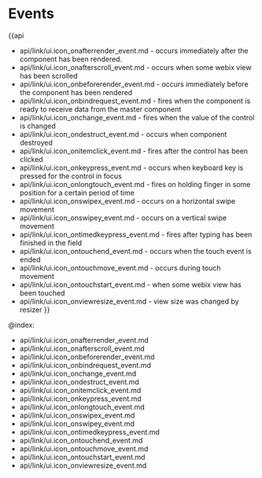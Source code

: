 Events
=======

{{api
- api/link/ui.icon_onafterrender_event.md - occurs immediately after the component has been rendered.
- api/link/ui.icon_onafterscroll_event.md - occurs when some webix view has been scrolled
- api/link/ui.icon_onbeforerender_event.md - occurs immediately before the component has been rendered
- api/link/ui.icon_onbindrequest_event.md - fires when the component is ready to receive data from the master component
- api/link/ui.icon_onchange_event.md - fires when the value of the control is changed
- api/link/ui.icon_ondestruct_event.md - occurs when component destroyed
- api/link/ui.icon_onitemclick_event.md - fires after the control has been clicked
- api/link/ui.icon_onkeypress_event.md - occurs when keyboard key is pressed for the control in focus
- api/link/ui.icon_onlongtouch_event.md - fires on holding finger in some position for a certain period of time
- api/link/ui.icon_onswipex_event.md - occurs on a horizontal swipe movement
- api/link/ui.icon_onswipey_event.md - occurs on a vertical swipe movement
- api/link/ui.icon_ontimedkeypress_event.md - fires after typing has been finished in the field
- api/link/ui.icon_ontouchend_event.md - occurs when the touch event is ended
- api/link/ui.icon_ontouchmove_event.md - occurs during touch movement
- api/link/ui.icon_ontouchstart_event.md - when some webix view has been touched
- api/link/ui.icon_onviewresize_event.md - view size was changed by resizer
}}

@index:
- api/link/ui.icon_onafterrender_event.md
- api/link/ui.icon_onafterscroll_event.md
- api/link/ui.icon_onbeforerender_event.md
- api/link/ui.icon_onbindrequest_event.md
- api/link/ui.icon_onchange_event.md
- api/link/ui.icon_ondestruct_event.md
- api/link/ui.icon_onitemclick_event.md
- api/link/ui.icon_onkeypress_event.md
- api/link/ui.icon_onlongtouch_event.md
- api/link/ui.icon_onswipex_event.md
- api/link/ui.icon_onswipey_event.md
- api/link/ui.icon_ontimedkeypress_event.md
- api/link/ui.icon_ontouchend_event.md
- api/link/ui.icon_ontouchmove_event.md
- api/link/ui.icon_ontouchstart_event.md
- api/link/ui.icon_onviewresize_event.md


